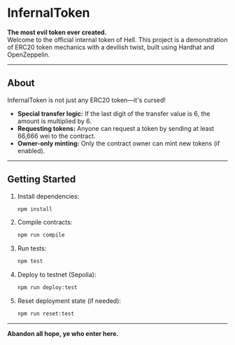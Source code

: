# InfernalToken

**The most evil token ever created.**  
Welcome to the official internal token of Hell. This project is a demonstration of ERC20 token mechanics with a devilish twist, built using Hardhat and OpenZeppelin.

---


## About

InfernalToken is not just any ERC20 token—it's cursed!  
- **Special transfer logic:** If the last digit of the transfer value is 6, the amount is multiplied by 6.
- **Requesting tokens:** Anyone can request a token by sending at least 66,666 wei to the contract.
- **Owner-only minting:** Only the contract owner can mint new tokens (if enabled).

---

## Getting Started

1. Install dependencies:
    ```sh
    npm install
    ```
2. Compile contracts:
    ```sh
    npm run compile
    ```
3. Run tests:
    ```sh
    npm test
    ```
4. Deploy to testnet (Sepolia):
    ```sh
    npm run deploy:test
    ```
5. Reset deployment state (if needed):
    ```sh
    npm run reset:test
    ```

---

**Abandon all hope, ye who enter here.**